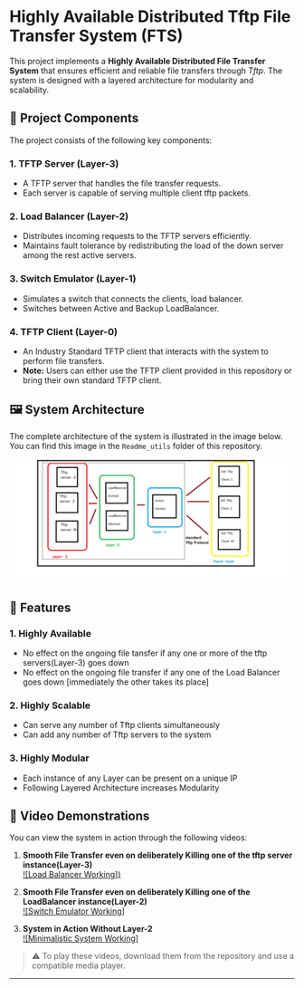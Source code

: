 # Highly Available Distributed Tftp File Transfer System (FTS)

This project implements a **Highly Available Distributed File Transfer System** that ensures efficient and reliable file transfers through *Tftp*. The system is designed with a layered architecture for modularity and scalability.

## 📂 Project Components

The project consists of the following key components:

### 1. **TFTP Server (Layer-3)**
   - A TFTP server that handles the file transfer requests.
   - Each server is capable of serving multiple client tftp packets.

### 2. **Load Balancer (Layer-2)**
   - Distributes incoming requests to the TFTP servers efficiently.
   - Maintains fault tolerance by redistributing the load of the down server among the rest active servers.

### 3. **Switch Emulator (Layer-1)**
   - Simulates a switch that connects the clients, load balancer.
   - Switches between Active and Backup LoadBalancer.

### 4. **TFTP Client (Layer-0)**
   - An Industry Standard TFTP client that interacts with the system to perform file transfers.
   - **Note:** Users can either use the TFTP client provided in this repository or bring their own standard TFTP client.

## 🖼️ System Architecture

The complete architecture of the system is illustrated in the image below. You can find this image in the `Readme_utils` folder of this repository.

![System Architecture](ReadMe_Utils/architecture.png)

## 🚀 Features

### 1. **Highly Available**
   - No effect on the ongoing file tansfer if any one or more of the tftp servers(Layer-3) goes down
   - No effect on the ongoing file transfer if any one of the Load Balancer goes down [immediately the other takes its place]

### 2. **Highly Scalable**
   - Can serve any number of Tftp clients simultaneously
   - Can add any number of Tftp servers to the system

### 3. **Highly Modular**
   - Each instance of any Layer can be present on a unique IP
   - Following Layered Architecture increases Modularity

## 🎥 Video Demonstrations

You can view the system in action through the following videos:

1. **Smooth File Transfer even on deliberately Killing one of the tftp server instance(Layer-3)**  
   [![Load Balancer Working])](ReadMe_Utils/kill_Layer_3.mp4 "Click to watch the video")

2. **Smooth File Transfer even on deliberately Killing one of the LoadBalancer instance(Layer-2)**   
   [![Switch Emulator Working]](ReadMe_Utils/kill_Layer_2.mp4 "Click to watch the video")

3. **System in Action Without Layer-2**  
   [![Minimalistic System Working]](ReadMe_Utils/without_LB.mp4 "Click to watch the video")

> ⚠️ To play these videos, download them from the repository and use a compatible media player.

---
